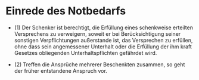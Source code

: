 # Einrede des Notbedarfs

- (1) Der Schenker ist berechtigt, die Erfüllung eines schenkweise erteilten Versprechens zu verweigern, soweit er bei Berücksichtigung seiner sonstigen Verpflichtungen außerstande ist, das Versprechen zu erfüllen, ohne dass sein angemessener Unterhalt oder die Erfüllung der ihm kraft Gesetzes obliegenden Unterhaltspflichten gefährdet wird.

- (2) Treffen die Ansprüche mehrerer Beschenkten zusammen, so geht der früher entstandene Anspruch vor.

